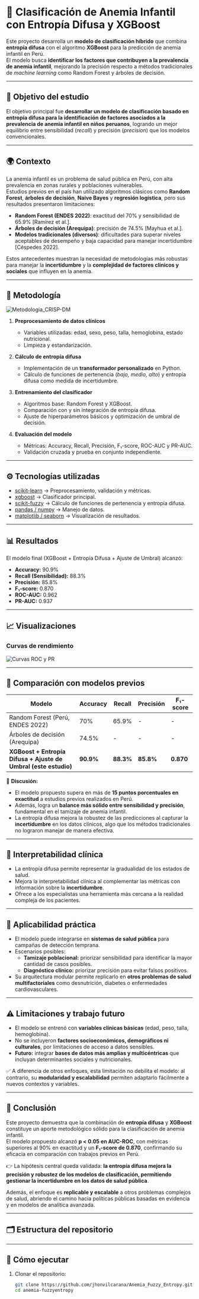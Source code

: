 # 🔬 Clasificación de Anemia Infantil con Entropía Difusa y XGBoost

Este proyecto desarrolla un **modelo de clasificación híbrido** que combina **entropía difusa** con el algoritmo **XGBoost** para la predicción de anemia infantil en Perú.  
El modelo busca **identificar los factores que contribuyen a la prevalencia de anemia infantil**, mejorando la precisión respecto a métodos tradicionales de *machine learning* como Random Forest y árboles de decisión.

---

## 🎯 Objetivo del estudio
El objetivo principal fue **desarrollar un modelo de clasificación basado en entropía difusa para la identificación de factores asociados a la prevalencia de anemia infantil en niños peruanos**, logrando un mejor equilibrio entre sensibilidad (*recall*) y precisión (*precision*) que los modelos convencionales.

---

## 🌍 Contexto
La anemia infantil es un problema de salud pública en Perú, con alta prevalencia en zonas rurales y poblaciones vulnerables.  
Estudios previos en el país han utilizado algoritmos clásicos como **Random Forest**, **árboles de decisión**, **Naive Bayes** y **regresión logística**, pero sus resultados presentaron limitaciones:

- **Random Forest (ENDES 2022)**: exactitud del 70% y sensibilidad de 65.9% [Ramírez et al.].  
- **Árboles de decisión (Arequipa)**: precisión de 74.5% [Mayhua et al.].  
- **Modelos tradicionales (diversos)**: dificultades para superar niveles aceptables de desempeño y baja capacidad para manejar incertidumbre [Céspedes 2022].

Estos antecedentes muestran la necesidad de metodologías más robustas para manejar la **incertidumbre** y la **complejidad de factores clínicos y sociales** que influyen en la anemia.

---

## 🧩 Metodología
![Metodologia_CRISP-DM](./Metodologia_CrispDM.png)

1. **Preprocesamiento de datos clínicos**  
   - Variables utilizadas: edad, sexo, peso, talla, hemoglobina, estado nutricional.  
   - Limpieza y estandarización.  

2. **Cálculo de entropía difusa**  
   - Implementación de un **transformador personalizado** en Python.  
   - Cálculo de funciones de pertenencia (*bajo, medio, alto*) y entropía difusa como medida de incertidumbre.  

3. **Entrenamiento del clasificador**  
   - Algoritmos base: Random Forest y XGBoost.  
   - Comparación con y sin integración de entropía difusa.  
   - Ajuste de hiperparámetros básicos y optimización de umbral de decisión.  

4. **Evaluación del modelo**  
   - Métricas: Accuracy, Recall, Precisión, F₁-score, ROC-AUC y PR-AUC.  
   - Validación cruzada y prueba en conjunto independiente.  

---

## ⚙️ Tecnologías utilizadas
- [scikit-learn](https://scikit-learn.org/) → Preprocesamiento, validación y métricas.  
- [xgboost](https://xgboost.readthedocs.io/) → Clasificador principal.  
- [scikit-fuzzy](https://pythonhosted.org/scikit-fuzzy/) → Cálculo de funciones de pertenencia y entropía difusa.  
- [pandas / numpy](https://pandas.pydata.org/) → Manejo de datos.  
- [matplotlib / seaborn](https://matplotlib.org/) → Visualización de resultados. 

---

## 📊 Resultados
El modelo final (XGBoost + Entropía Difusa + Ajuste de Umbral) alcanzó:

- **Accuracy:** 90.9%  
- **Recall (Sensibilidad):** 88.3%  
- **Precisión:** 85.8%  
- **F₁-score:** 0.870  
- **ROC-AUC:** 0.962  
- **PR-AUC:** 0.937  

---

## 📈 Visualizaciones
### Curvas de rendimiento
![Curvas ROC y PR](./comparacion_modelos_auc_ap.png)

---

## 📌 Comparación con modelos previos
| Modelo | Accuracy | Recall | Precisión | F₁-score |
|--------|----------|---------|-----------|----------|
| Random Forest (Perú, ENDES 2022) | 70% | 65.9% | - | - |
| Árboles de decisión (Arequipa)   | 74.5% | - | - | - |
| **XGBoost + Entropía Difusa + Ajuste de Umbral (este estudio)** | **90.9%** | **88.3%** | **85.8%** | **0.870** |

🔎 **Discusión:**  
- El modelo propuesto supera en más de **15 puntos porcentuales en exactitud** a estudios previos realizados en Perú.  
- Además, logra un **balance más sólido entre sensibilidad y precisión**, fundamental en el tamizaje de anemia infantil.  
- La entropía difusa mejora la robustez de las predicciones al capturar la **incertidumbre** en los datos clínicos, algo que los métodos tradicionales no lograron manejar de manera efectiva.

---

## 🔎 Interpretabilidad clínica
- La entropía difusa permite representar la gradualidad de los estados de salud.  
- Mejora la interpretabilidad clínica al complementar las métricas con información sobre la **incertidumbre**.  
- Ofrece a los especialistas una herramienta más cercana a la realidad compleja de los pacientes.

---

## 🚀 Aplicabilidad práctica
- El modelo puede integrarse en **sistemas de salud pública** para campañas de detección temprana.  
- Escenarios posibles:  
  - **Tamizaje poblacional:** priorizar sensibilidad para identificar la mayor cantidad de casos posibles.  
  - **Diagnóstico clínico:** priorizar precisión para evitar falsos positivos.  
- Su arquitectura modular permite replicarlo en **otros problemas de salud multifactoriales** como desnutrición, diabetes o enfermedades cardiovasculares.

---

## ⚠️ Limitaciones y trabajo futuro
- El modelo se entrenó con **variables clínicas básicas** (edad, peso, talla, hemoglobina).  
- No se incluyeron **factores socioeconómicos, demográficos ni culturales**, por limitaciones de acceso a datos sensibles.  
- **Futuro:** integrar **bases de datos más amplias y multicéntricas** que incluyan determinantes sociales y nutricionales.  

✅ A diferencia de otros enfoques, esta limitación no debilita el modelo: al contrario, su **modularidad y escalabilidad** permiten adaptarlo fácilmente a nuevos contextos y variables.

---

## 📌 Conclusión
Este proyecto demuestra que la combinación de **entropía difusa** y **XGBoost** constituye un aporte metodológico sólido para la clasificación de anemia infantil.  
El modelo propuesto alcanzó **p < 0.05 en AUC-ROC**, con métricas superiores al 90% en exactitud y un **F₁-score de 0.870**, confirmando su eficacia en comparación con trabajos previos en Perú.  

👉 La hipótesis central queda validada: **la entropía difusa mejora la precisión y robustez de los modelos de clasificación, permitiendo gestionar la incertidumbre en los datos de salud pública**.  

Además, el enfoque es **replicable y escalable** a otros problemas complejos de salud, abriendo el camino hacia políticas públicas basadas en evidencia y en modelos de analítica avanzada.

---

## 🗂️ Estructura del repositorio

---

## 🚀 Cómo ejecutar
1. Clonar el repositorio:
   ```bash
   git clone https://github.com/jhonvilcarana/Anemia_Fuzzy_Entropy.git
   cd anemia-fuzzyentropy
